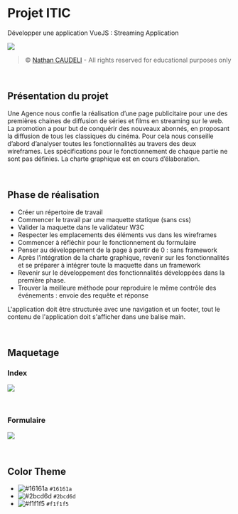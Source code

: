 # Projet ITIC

Développer une application VueJS : Streaming Application

![](https://i.imgur.com/apd0OYs.png)

> &copy; [Nathan CAUDELI](https://www.linkedin.com/in/nathancdl/) - All rights reserved for educational purposes only

<br>

## Présentation du projet

Une Agence nous confie la réalisation d’une page publicitaire pour une des premières chaines de diffusion de séries et films en streaming sur le web. La promotion a pour but de conquérir des nouveaux abonnés, en proposant la diffusion de tous les classiques du cinéma. Pour cela nous conseille d’abord d’analyser toutes les fonctionnalités au travers des deux wireframes. Les spécifications pour le fonctionnement de chaque partie ne sont pas définies. La charte graphique est en cours d’élaboration.

<br>

## Phase de réalisation

- Créer un répertoire de travail
- Commencer le travail par une maquette statique (sans css)
- Valider la maquette dans le validateur W3C
- Respecter les emplacements des éléments vus dans les wireframes
- Commencer à réfléchir pour le fonctionnement du formulaire
- Penser au développement de la page à partir de 0 : sans framework
- Après l’intégration de la charte graphique, revenir sur les fonctionnalités et se préparer à intégrer toute la maquette dans un framework
- Revenir sur le développement des fonctionnalités développées dans la première phase.
- Trouver la meilleure méthode pour reproduire le même contrôle des événements : envoie des requête et réponse


L'application doit être structurée avec une navigation et un footer, tout le contenu de l'application doit s'afficher dans une balise main.

<br>

## Maquetage

### Index
![](https://i.imgur.com/tYcjIie.png)

<br>

### Formulaire
![](https://i.imgur.com/T6nspIf.png)

<br>

## Color Theme


- ![#16161a](https://via.placeholder.com/15/16161a/000000?text=+) `#16161a`
- ![#2bcd6d](https://via.placeholder.com/15/2bcd6d/000000?text=+) `#2bcd6d`
- ![#f1f1f5](https://via.placeholder.com/15/f1f1f5/000000?text=+) `#f1f1f5`

<br>
